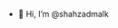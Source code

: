 - 👋 Hi, I’m @shahzadmalk

<!--shahzadimran is a ✨ special ✨ repository because its `README.md` (this file) appears on your GitHub profile.
You can click the Preview link to take a look at your changes.  
I'm a passionate Fullstack Web Developer from Lahore, Pakistan.
💻 - Software Engineer at Awell Health — April 2021 to Present
💻 - Software Engineer at Tintash — July 2020 to April 2021
🎓 - BS(CS) from FAST-NUCES, Lahore — August 2016 to July 2020
💻 - Fullstack Developer at SolutionInn — Summers of 2019
💻 - Frontend Developer at Respond.io — Summers of 2018
😎 - Top Rated on Upwork — from 2016 to 2017
🏆 - Coder of the Batch — December 2016
😎 - Level 1 on Fiverr — March 2015
🧭 - Got first paid project — September 2014

🔭 - I'm currently working on Aalim.io — A platform for teachers to deliver lectures effectively
💱 - I created Taskbarter.com — An app to exchange tasks and asks
👷‍ - I worked on Spamsort.com, Purzey.pk, Petabay.com, Hubover.com and multiple other startups.

Work profile: mohsinht on Gitlab
